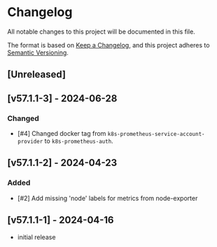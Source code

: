 # Changelog

All notable changes to this project will be documented in this file.

The format is based on [Keep a Changelog](https://keepachangelog.com/en/1.0.0/),
and this project adheres to [Semantic Versioning](https://semver.org/spec/v2.0.0.html).

## [Unreleased]

## [v57.1.1-3] - 2024-06-28
### Changed
- [#4] Changed docker tag from `k8s-prometheus-service-account-provider` to `k8s-prometheus-auth`.

## [v57.1.1-2] - 2024-04-23
### Added
- [#2] Add missing 'node' labels for metrics from node-exporter

## [v57.1.1-1] - 2024-04-16
- initial release